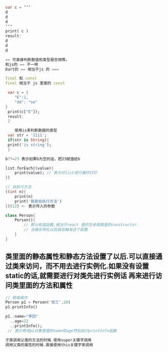 ```dart
var c = ’‘’ 
d
d
d
‘’‘
print( c )
result:
d
d
d
```

```dart
== 可直接判断数值和类型是否相等。
和js的 == 不一样
Dart的 == 相当于js 的 ===
```

```dart
final 和 const
final 相当于 js 里面的 const
```

```dart
 var c = {
	"E":2,
	"dd": "se"
}
 print(c["E"]);
 result:
 2
```

```dart
	使用is来判断数据的类型
 var str = '1111';
 if(str is String){
 print('is string');
 }
```


```dart
b??=23 表示如果b为空的话，把23赋值给b
```

```dart
list.forEach((value){
	print(value); // 表示对list进行循环打印
})
```

```dart
// 自执行方法
((int n){
	print(n)
	print('我是自执行方法')
})(12) <- 表示传入的参数
```

```dart
class Person{
	Person(){
		// 默认构造函数,相当于react 里的生命周期里的constructor.
		// 当被实例化以后就会触发这个函数
	}
}
```

类里面的静态属性和静态方法设置了以后.可以直接通过类来访问，而不用去进行实例化.如果没有设置static的话,就需要进行对类先进行实例话 再来进行访问类里面的方法和属性
---


```dart
// 联缀操作
Person p1 = Person('张三',20)
p1.printInfo()

p1..name="李四"
  ..age=22
  ..printInfo();
 // 表示修改p1对象里面的name和age然后执行printInfo函数
```

```dart
子类调用父类的方法的时候.使用super关键字调用
调用父类的属性的时候.直接使用this关键字来调用
```
```dart

```





<!--stackedit_data:
eyJoaXN0b3J5IjpbMTExODEyNTQzOSwtMTI3NTc2MTYxOSwtMT
g1NjgyMDIyMCwxMTc3OTQ3OTUzLC03MDY1MTE5MDMsOTc5Mzk5
MjM5LDE5NTU1MTg1ODUsLTUxODU5NTA4MywtMTcwMTk3OTYwNS
wzMjg1MzcwMjIsMTYyNjQzNjM2Nl19
-->